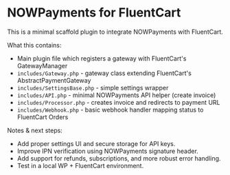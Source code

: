 # NOWPayments for FluentCart

This is a minimal scaffold plugin to integrate NOWPayments with FluentCart.

What this contains:
- Main plugin file which registers a gateway with FluentCart's GatewayManager
- `includes/Gateway.php` - gateway class extending FluentCart's AbstractPaymentGateway
- `includes/SettingsBase.php` - simple settings wrapper
- `includes/API.php` - minimal NOWPayments API helper (create invoice)
- `includes/Processor.php` - creates invoice and redirects to payment URL
- `includes/Webhook.php` - basic webhook handler mapping status to FluentCart Orders

Notes & next steps:
- Add proper settings UI and secure storage for API keys.
- Improve IPN verification using NOWPayments signature header.
- Add support for refunds, subscriptions, and more robust error handling.
- Test in a local WP + FluentCart environment.
